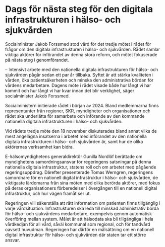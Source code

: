 # Dags för nästa steg för den digitala infrastrukturen i hälso- och sjukvården

Socialminister Jakob Forssmed stod värd för det tredje mötet i rådet för frågor om den digitala infrastrukturen i hälso- och sjukvården. Rådet samlar viktiga aktörer för införandet av denna stora reform, och mötet fokuserade på nästa steg i genomförandet.

– Intensivt arbete med den nationella digitala infrastrukturen för hälso- och sjukvården pågår sedan ett par år tillbaka. Syftet är att stärka kvaliteten i vården, öka patientsäkerheten och minska den administrativa bördan för vårdens medarbetare. Dagens möte i rådet visade både hur långt vi har kommit och hur långt vi har kvar innan det blir verklighet, säger socialminister Jakob Forssmed.

Socialministern initierade rådet i början av 2024. Bland medlemmarna finns representanter från regioner, SKR, myndigheter och organisationer och rådet ska underlätta för samarbete och införande av den kommande nationella digitala infrastrukturen i hälso- och sjukvården.

Vid rådets tredje möte den 18 november diskuterades bland annat vilka de mest angelägna insatserna i arbetet med införandet av den nationella digitala infrastrukturen i hälso- och sjukvården är, samt hur de olika aktörernas verksamhet kan bidra.

E-hälsomyndighetens generaldirektör Gunilla Nordlöf berättade om myndighetens samordningsansvar för regeringens satsningar på denna nationella digitala infrastruktur, statens roll och om arbetet med pågående regeringsuppdrag. Därefter presenterade Tomas Werngren, regeringens samordnare för en nationell digital infrastruktur i hälso- och sjukvården, de viktigaste lärdomarna från sina möten med olika berörda aktörer, med fokus på deras organisationers förberedelser i övergången till en nationell digital infrastruktur, och hur vägen framåt ser ut.

Regeringen vill säkerställa att rätt information om patienten finns tillgänglig i varje vårdsituation. Infrastrukturen ska leda till minskad administrativ börda för hälso- och sjukvårdens medarbetare, exempelvis genom automatisk överföring mellan system. Målet är att hälsodata ska bli tillgängliga i hela vårdkedjan för all vård, såväl kommunal som regional, och för tandvård oavsett huvudman. Regeringen har därför en målsättning om en nationell digital infrastruktur för hälso- och sjukvården där staten tar ett större ansvar.
